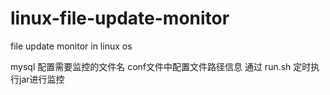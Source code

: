 # linux-file-update-monitor
file update monitor in linux os

mysql 配置需要监控的文件名
conf文件中配置文件路径信息
通过 run.sh 定时执行jar进行监控
